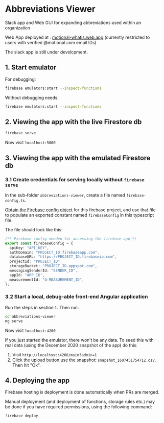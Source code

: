 # Abbreviations Viewer
Slack app and Web GUI for expanding abbreviations used within an organization

Web App deployed at : [motional-whatis.web.app](https://motional-whatis.web.app) (currently restricted to users with verified @motional.com email IDs) 

The slack app is still under development.

## 1. Start emulator

For debugging:

```sh
firebase emulators:start --inspect-functions
```

Without debugging needs:

```sh
firebase emulators:start --inspect-functions
```

## 2. Viewing the app with the live Firestore db

```sh
firebase serve
```

Now visit `localhost:5000`


## 3. Viewing the app with the emulated Firestore db

### 3.1 Create credentials for serving locally without `firebase serve`


In the sub-folder `abbreviations-viewer`, create a file named `firebase-config.ts`.

[Obtain the Firebase config object](https://support.google.com/firebase/answer/7015592) for this firebase project, and use that file to populate an exported constant named `firebaseConfig` in this typescript file.

The file should look like this:

```ts
/** Firebase config needed for accessing the firebase app */
export const firebaseConfig = {
  apiKey: "API_KEY",
  authDomain: "PROJECT_ID.firebaseapp.com",
  databaseURL: "https://PROJECT_ID.firebaseio.com",
  projectId: "PROJECT_ID",
  storageBucket: "PROJECT_ID.appspot.com",
  messagingSenderId: "SENDER_ID",
  appId: "APP_ID",
  measurementId: "G-MEASUREMENT_ID",
};
```

### 3.2 Start a local, debug-able front-end Angular application

Run the steps in section `1`. Then run:

```sh
cd abbreviations-viewer
ng serve
```

Now visit `localhost:4200`


If you just started the emulator, there won't be any data. To seed this with real data (using the December 2020 snapshot of the app) do this:

1. Visit `http://localhost:4200/main?admin=1`
1. Click the upload button use the snapshot: `snapshot_1607451754712.csv`. Then hit "Ok".

## 4. Deploying the app

Firebase hosting is deployment is done automatically when PRs are merged.

Manual deployment (and deployment of functions, storage rules etc.) may be done if you have required permissions, using the following command:

```sh
firebase deploy
```
